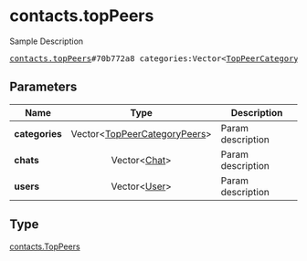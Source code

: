# contacts.topPeers

Sample Description

<pre>
<a href="../constructor/contacts.topPeers.md">contacts.topPeers</a>#70b772a8 categories:Vector&lt;<a href="../type/TopPeerCategoryPeers.md">TopPeerCategoryPeers</a>&gt; chats:Vector&lt;<a href="../type/Chat.md">Chat</a>&gt; users:Vector&lt;<a href="../type/User.md">User</a>&gt; = <a href="../type/contacts.TopPeers.md">contacts.TopPeers</a>;
</pre>
## Parameters

| Name | Type | Description |
|------|:----:|-------------|
| **categories** | Vector&lt;<a href="../type/TopPeerCategoryPeers.md">TopPeerCategoryPeers</a>&gt; | Param description |
| **chats** | Vector&lt;<a href="../type/Chat.md">Chat</a>&gt; | Param description |
| **users** | Vector&lt;<a href="../type/User.md">User</a>&gt; | Param description |

## Type

<a href="../type/contacts.TopPeers.md">contacts.TopPeers</a>
